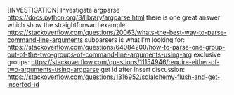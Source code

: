 [INVESTIGATION] Investigate argparse
    https://docs.python.org/3/library/argparse.html
    there is one great answer which show the straightforward example:
        https://stackoverflow.com/questions/20063/whats-the-best-way-to-parse-command-line-arguments
    subparsers is what I'm looking for:
        https://stackoverflow.com/questions/64084200/how-to-parse-one-group-out-of-the-two-groups-of-command-line-arguments-using-arg
    exclusive groups:
        https://stackoverflow.com/questions/11154946/require-either-of-two-arguments-using-argparse
    get id after insert discussion:
        https://stackoverflow.com/questions/1316952/sqlalchemy-flush-and-get-inserted-id

